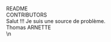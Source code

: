 README          
CONTRIBUTORS            
Salut !!! Je suis une source de problème.     
Thomas ARNETTE  
\n
